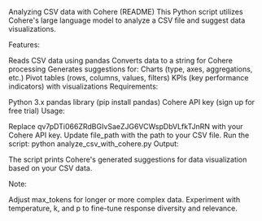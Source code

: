 Analyzing CSV data with Cohere (README)
This Python script utilizes Cohere's large language model to analyze a CSV file and suggest data visualizations.

Features:

Reads CSV data using pandas
Converts data to a string for Cohere processing
Generates suggestions for:
Charts (type, axes, aggregations, etc.)
Pivot tables (rows, columns, values, filters)
KPIs (key performance indicators) with visualizations
Requirements:

Python 3.x
pandas library (pip install pandas)
Cohere API key (sign up for free trial)
Usage:

Replace qv7pDTi066ZRdBGIvSaeZJG6VCWspDbVLfkTJnRN with your Cohere API key.
Update file_path with the path to your CSV file.
Run the script: python analyze_csv_with_cohere.py
Output:

The script prints Cohere's generated suggestions for data visualization based on your CSV data.

Note:

Adjust max_tokens for longer or more complex data.
Experiment with temperature, k, and p to fine-tune response diversity and relevance.
